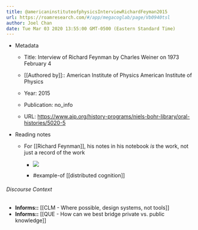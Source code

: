 ```yaml
---
title: @americaninstituteofphysicsInterviewRichardFeyman2015
url: https://roamresearch.com/#/app/megacoglab/page/Vb0940tsl
author: Joel Chan
date: Tue Mar 03 2020 13:55:00 GMT-0500 (Eastern Standard Time)
---
```


- Metadata

    - Title: Interview of Richard Feynman by Charles Weiner on 1973 February 4

    - [[Authored by]]:: American Institute of Physics American Institute of Physics

    - Year: 2015

    - Publication: no_info

    - URL: https://www.aip.org/history-programs/niels-bohr-library/oral-histories/5020-5
- Reading notes

    - For [[Richard Feynman]], his notes in his notebook *is* the work, not just a record of the work

        - ![](https://firebasestorage.googleapis.com/v0/b/firescript-577a2.appspot.com/o/imgs%2Fapp%2Fmegacoglab%2FYaNWoI3F4F?alt=media&token=29b1e4bb-a83c-4e42-9161-8e1010cc99a2)

        - #example-of [[distributed cognition]]

###### Discourse Context

- **Informs::** [[CLM - Where possible, design systems, not tools]]
- **Informs::** [[QUE - How can we best bridge private vs. public knowledge]]

